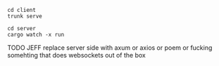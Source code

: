 ```
cd client
trunk serve
```

```
cd server
cargo watch -x run
```

TODO JEFF replace server side with axum or axios or poem or fucking somehting that does websockets out of the box